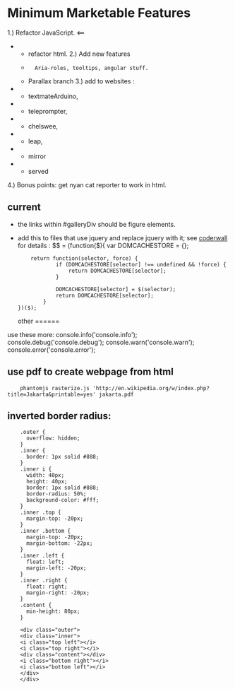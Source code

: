 Minimum Marketable Features
=====================

1.)     Refactor JavaScript. <==
+  +    refactor html.
2.)     Add new features
   *       Aria-roles, tooltips, angular stuff.
   *    Parallax branch
3.)    add to websites :
+   +   textmateArduino,
+   +   teleprompter,
+   +   chelswee,
+   +   leap,
+   +   mirror
+   +   served

4.)     Bonus points: get nyan cat reporter to work in html.

current
---------
+   the links within #galleryDiv should be figure elements.

+   add this to files that use jquery and replace jquery with it; see [coderwall](https://coderwall.com/p/q19via) for details :
		$$ = (function($){
		    var DOMCACHESTORE = {};

		    return function(selector, force) {
		            if (DOMCACHESTORE[selector] !== undefined && !force) {
		                return DOMCACHESTORE[selector];
		            }

		            DOMCACHESTORE[selector] = $(selector);
		            return DOMCACHESTORE[selector];
		        }
		})($);




	other
======

use these more:
		console.info('console.info');
		console.debug('console.debug');
		console.warn('console.warn');
		console.error('console.error');

use pdf to create webpage from html
---------------------------

		phantomjs rasterize.js 'http://en.wikipedia.org/w/index.php?title=Jakarta&printable=yes' jakarta.pdf



inverted border radius:
-------------

		.outer {
		  overflow: hidden;
		}
		.inner {
		  border: 1px solid #888;
		}
		.inner i {
		  width: 40px;
		  height: 40px;
		  border: 1px solid #888;
		  border-radius: 50%;
		  background-color: #fff;
		}
		.inner .top {
		  margin-top: -20px;
		}
		.inner .bottom {
		  margin-top: -20px;
		  margin-bottom: -22px;
		}
		.inner .left {
		  float: left;
		  margin-left: -20px;
		}
		.inner .right {
		  float: right;
		  margin-right: -20px;
		}
		.content {
		  min-height: 80px;
		}

		<div class="outer">
		<div class="inner">
		<i class="top left"></i>
		<i class="top right"></i>
		<div class="content"></div>
		<i class="bottom right"></i>
		<i class="bottom left"></i>
		</div>
		</div>